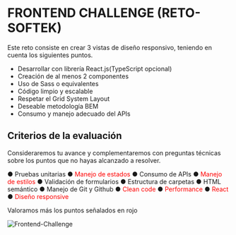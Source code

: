 # FRONTEND CHALLENGE (RETO-SOFTEK)

Este reto consiste en crear 3 vistas de diseño responsivo, teniendo en cuenta los siguientes puntos.

- Desarrollar con librería React.js(TypeScript opcional)
- Creación de al menos 2 componentes
- Uso de Sass o equivalentes
- Código limpio y escalable
- Respetar el Grid System Layout
- Deseable metodología BEM
- Consumo y manejo adecuado del APIs


## Criterios de la evaluación

Consideraremos tu avance y complementaremos con preguntas técnicas sobre los puntos que no hayas alcanzado a resolver.



● Pruebas unitarias
● <font color='red'>Manejo de estados</font>
● Consumo de APIs
● <font color='red'>Manejo de estilos</font>
● Validación de formularios
● Estructura de carpetas
● HTML semántico
● Manejo de Git y Github
● <font color='red'>Clean code</font>
● <font color='red'>Performance</font>
● <font color='red'>React</font>
● <font color='red'>Diseño responsive</font>

Valoramos más los puntos señalados en rojo

![Frontend-Challenge](https://github.com/luisflr/Reto-Softek/assets/37960514/d9f4d103-aeaa-4213-8782-2f234b331757)
